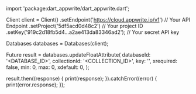 import 'package:dart_appwrite/dart_appwrite.dart';

Client client = Client()
  .setEndpoint('https://cloud.appwrite.io/v1') // Your API Endpoint
  .setProject('5df5acd0d48c2') // Your project ID
  .setKey('919c2d18fb5d4...a2ae413da83346ad2'); // Your secret API key

Databases databases = Databases(client);

Future result = databases.updateFloatAttribute(
  databaseId: '<DATABASE_ID>',
  collectionId: '<COLLECTION_ID>',
  key: '',
  xrequired: false,
  min: 0,
  max: 0,
  xdefault: 0,
);

result.then((response) {
  print(response);
}).catchError((error) {
  print(error.response);
});
